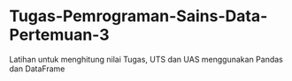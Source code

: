 # Tugas-Pemrograman-Sains-Data-Pertemuan-3
Latihan untuk menghitung nilai Tugas, UTS dan UAS menggunakan Pandas dan DataFrame
